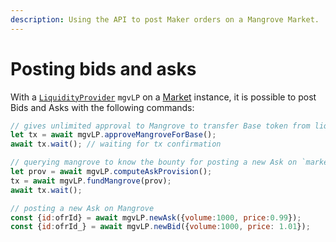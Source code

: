 ```yaml
---
description: Using the API to post Maker orders on a Mangrove Market.
---
```


# Posting bids and asks

With a [`LiquidityProvider`](../technical-references/api-classes-overview.md#liquidityprovider) `mgvLP` on a [Market](../technical-references/api-classes-overview.md#market) instance, it is possible to post Bids and Asks with the following commands:

```javascript
// gives unlimited approval to Mangrove to transfer Base token from liquidity provider's logic/EOA
let tx = await mgvLP.approveMangroveForBase();
await tx.wait(); // waiting for tx confirmation

// querying mangrove to know the bounty for posting a new Ask on `market`
let prov = await mgvLP.computeAskProvision();
tx = await mgvLP.fundMangrove(prov);
await tx.wait();

// posting a new Ask on Mangrove
const {id:ofrId} = await mgvLP.newAsk({volume:1000, price:0.99});
const {id:ofrId_} = await mgvLP.newBid({volume:1000, price: 1.01});
```
